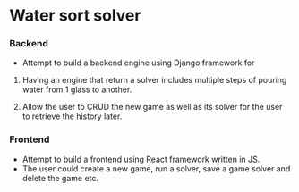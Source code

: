 # Water sort solver 

### Backend 

- Attempt to build a backend engine using Django framework for

1. Having an engine that return a solver includes multiple steps of pouring water from 1 glass to another. 

2. Allow the user to CRUD the new game as well as its solver for the user to retrieve the history later. 

### Frontend 
- Attempt to build a frontend using React framework written in JS. 
- The user could create a new game, run a solver, save a game solver and delete the game etc. 